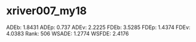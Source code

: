 # xriver007_my18

ADEb: 1.8431
ADEp: 0.737
ADEv: 2.2225
FDEb: 3.5285
FDEp: 1.4374
FDEv: 4.0383
Rank: 506
WSADE: 1.2774
WSFDE: 2.4176